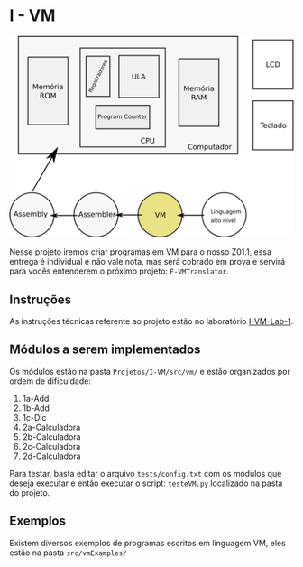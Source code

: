 # I - VM

![](figs/I-VM/sistema-vm.svg)

Nesse projeto iremos criar programas em VM para o nosso Z01.1,
essa entrega é individual e não vale nota, mas será cobrado em prova e servirá para vocês entenderem o próximo projeto: `F-VMTranslator`.

## Instruções 

As instruções técnicas referente ao projeto estão no laboratório [I-VM-Lab-1](I-VM-Lab-1).

## Módulos a serem implementados

Os módulos estão na pasta `Projetos/I-VM/src/vm/` e estão organizados por ordem de dificuldade:

1. 1a-Add
1. 1b-Add
1. 1c-Dic
1. 2a-Calculadora
1. 2b-Calculadora
1. 2c-Calculadora
1. 2d-Calculadora

Para testar, basta editar o arquivo `tests/config.txt` com os módulos que deseja executar e então executar o script: `testeVM.py` localizado na pasta do projeto.

## Exemplos

Existem diversos exemplos de programas escritos em linguagem VM, eles estão na pasta `src/vmExamples/`
